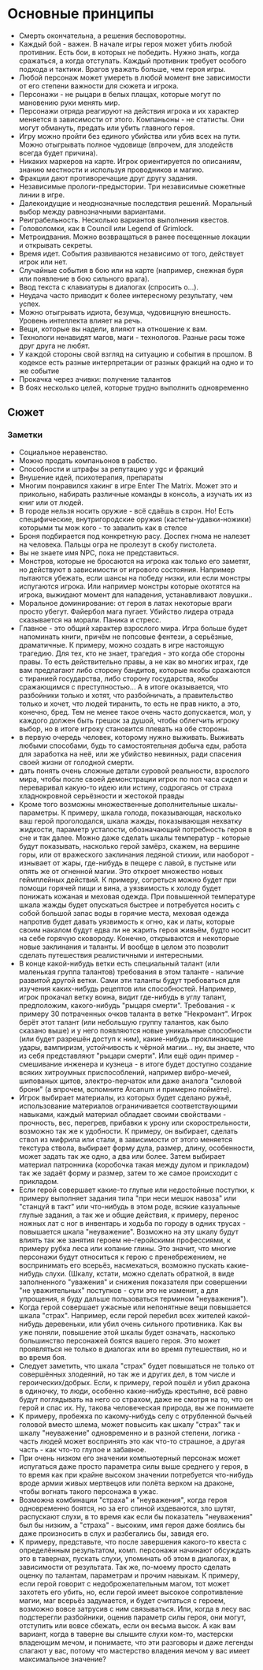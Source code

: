 # Основные принципы

- Смерть окончательна, а решения бесповоротны.
- Каждый бой - важен. В начале игры героя может убить любой противник. Есть бои, в которых не победить. Нужно знать, когда сражаться, а когда отступать. Каждый противник требует особого подхода и тактики. Врагов  уважать больше, чем героя игры.
- Любой персонаж может умереть в любой момент вне зависимости от его степени важности для сюжета и игрока.
- Персонажи - не рыцари в белых плащах, которые могут по мановению руки менять мир.
- Персонажи отряда реагируют на действия игрока и их характер меняется в зависимости от этого. Компаньоны - не статисты. Они могут обмануть, предать или убить главного героя.
- Игру можно пройти без единого убийства или убив всех на пути. Можно отыгрывать полное чудовище (впрочем, для злодейств всегда будет причина).
- Никаких маркеров на карте. Игрок ориентируется по описаниям, знанию местности и используя проводников и магию.
- Фракции дают противоречащие друг другу задания.
- Независимые прологи-предыстории. Три независимые сюжетные линии в игре.
- Далекоидущие и неоднозначные последствия решений. Моральный выбор между равнозначными вариантами.
- Реиграбельность. Несколько вариантов выполнения квестов.
- Головоломки, как в Council или Legend of Grimlock.
- Метроидвания. Можно возвращаться в ранее посещенные локации и открывать секреты.
- Время идет. События развиваются независимо от того, действует игрок или нет.
- Случайные события в бою или на карте (например, снежная буря или появление в бою сильного врага).
- Ввод текста с клавиатуры в диалогах (спросить о...).
- Неудача часто приводит к более интересному результату, чем успех.
- Можно отыгрывать идиота, безумца, чудовищную внешность. Уровень интеллекта влияет на речь. 
- Вещи, которые вы надели, влияют на отношение к вам.
- Технологи ненавидят магов, маги - технологов. Разные расы тоже друг друга не любят.
- У каждой стороны свой взгляд на ситуацию и события в прошлом. В кодексе есть разные интерпретации от разных фракций на одно и то же событие
- Прокачка через ачивки: получение талантов
- В боях несколько целей, которые трудно выполнить одновременно


## Сюжет


### Заметки
- Социальное неравенство.
- Можно продать компаньонов в рабство.
- Способности и штрафы за репутацию у ygc и фракций
- Внушение идей, психотерапия, препараты
- Многим понравился хакинг в игре Enter The Matrix. Может это и прикольно, набирать различные команды в консоль, а изучать их из книг или от людей.
- В городе нельзя носить оружие - всё сдаёшь в схрон. Но! Есть специфические, внутригородские оружия (кастеты-удавки-ножики) которыми ты мож кого - то завалить как в стелсе
- Броня подбирается под конкретную расу. Доспех гнома не налезет на человека. Пальцы огра не пролезут в скобу пистолета.
- Вы не знаете имя NPC, пока не представиться.
- Монстров, которые не бросаются на игрока как только его заметят, но действуют в зависимости от игрового состояния. Например пытаются убежать, если шансы на победу низки, или если монстры испугаются игрока. Или например монстры которые охотятся на игрока, выжидают момент для нападения, устанавливают ловушки..
- Моральное доминирование: от героя в латах некоторые враги просто убегут. Файербол мага пугает. Убийство лидера отрада сказывается на морали. Паника и стресс.
-  Главное - это общий характер взрослого мира. Игра больше будет напоминать книги, причём не попсовые фентези, а серьёзные, драматичные. К примеру, можно создать в игре настоящую трагедию. Для тех, кто не знает, трагедия - это когда обе стороны правы. То есть действительно правы, а не как во многих играх, где вам предлагают либо сторону бандитов, которые якобы сражаются с тиранией государства, либо сторону государства, якобы сражающимся с преступностью... А в итоге оказывается, что разбойники только и хотят, что разбойничать, а правительство только и хочет, что людей тиранить, то есть не прав никто, а это, конечно, бред. Тем не менее такое очень часто допускается, мол, у каждого должен быть грешок за душой, чтобы облегчить игроку выбор, но в итоге игроку становится плевать на обе стороны.
- в первую очередь человек, которому нужно выживать. Выживать любыми способами, будь то самостоятельная добыча еды, работа для заработка на неё, или же убийство невинных, ради спасения своей жизни от голодной смерти.
- дать понять очень сложные детали суровой реальности, взрослого мира, чтобы после своей демонстрации игрок по пол часа сидел и переваривал какую-то идею или истину, содрогаясь от страха хладнокровной серьёзности и жестокой правды
- Кроме того возможны множественные дополнительные шкалы-параметры. К примеру, шкала голода, показывающая, насколько ваш герой проголодался, шкала жажды, показывающая нехватку жидкости, параметр усталости, обозначающий потребность героя в сне и так далее. Можно даже сделать шкалы температур - которые будут показывать, насколько герой замёрз, скажем, на вершине горы, или от вражеского заклинания ледяной стихии, или наоборот - изнывает от жары, где-нибудь в пещере с лавой, в пустыне или опять же от огненной магии. Это откроет множество новых геймплейных действий. К примеру, согреться можно будет при помощи горячей пищи и вина, а уязвимость к холоду будет понижать кожаная и меховая одежда. При повышенной температуре шкала жажды будет опускаться быстрее и потребуется носить с собой большой запас воды в горячие места, меховая одежда напротив будет давать уязвимость к огню, как и латы, которые своим накалом будут едва ли не жарить героя живьём, будто носит на себе горячую сковороду. Конечно, открываются и некоторые новые заклинания и таланты. И вообще в целом это позволит сделать путешествия реалистичными и интересными.
- В конце какой-нибудь ветки есть специальный талант (или маленькая группа талантов) требования в этом таланте - наличие развитой другой ветки. Сами эти таланты будут требоваться для изучения каких-нибудь рецептов или способностей. Например, игрок прокачал ветку воина, видит где-нибудь в углу талант, предположим, какого-нибудь "рыцаря смерти". Требования - к примеру 30 потраченных очков таланта в ветке "Некромант". Игрок берёт этот талант (или небольшую группу талантов, как было сказано выше) и у него появляются новые уникальные способности (или будет разрешён доступ к ним), какие-нибудь проклинающие удары, вампиризм, устойчивость к чёрной магии... ну, вы знаете, что из себя представляют "рыцари смерти". Или ещё один пример - смешивание инженера и кузнеца - в итоге будет доступно создание всяких хитроумных приспособлений, например вибро-мечей, шипованых щитов, электро-перчаток или даже аналога "силовой брони" (а впрочем, вспомните Arcanum и примерно поймёте).
- Игрок выбирает материалы, из которых будет сделано ружьё, использование материалов ограничивается соответствующими навыками, каждый материал обладает своими свойствами - прочность, вес, перегрев, прибавки к урону или скорострельности, возможно так же к удобности. К примеру, он выбирает, сделать ствол из мифрила или стали, в зависимости от этого меняется текстура ствола, выбирает форму дула, размер, длину, особенности, может задать так же одно, а два или более. Затем выбирает материал патронника (коробочка такая между дулом и прикладом) так же задаёт форму и размер, затем то же самое происходит с прикладом.
- Если герой совершает какие-то глупые или недостойные поступки, к примеру выполняет задания типа "при неси мешок навоза" или "станцуй в такт" или что-нибудь в этом роде, всякие казуальные глупые задания, а так же и общие действия, к примеру, перенос ножных лат с ног в инвентарь и ходьба по городу в одних трусах - повышается шкала "неуважение". Возможно на эту шкалу будут влиять так же занятия героем не-геройскими профессиями, к примеру рубка леса или копание глины. Это значит, что многие персонажи будут относиться к герою с пренебрежением, не воспринимать его всерьёз, насмехаться, возможно пускать какие-нибудь слухи. (Шкалу, кстати, можно сделать обратной, в виде заполненного "уважения" и снижения показателя при совершении "не уважительных" поступков - сути это не изменит, а для упрощения, я буду дальше пользоваться термином "неуважения").
- Когда герой совершает ужасные или непонятные вещи повышается шкала "страх". Например, если герой перебил всех жителей какой-нибудь деревеньки, или убил очень сильного противника. Как вы уже поняли, повышение этой шкалы будет означать, насколько большинство персонажей боятся вашего героя. Это может проявляться не только в диалогах или во время путешествия, но и во время боя.
- Следует заметить, что шкала "страх" будет повышаться не только от совершённых злодеяний, но так же и других дел, в том числе и героических/добрых. Если, к примеру, герой пошёл и убил дракона в одиночку, то люди, особенно какие-нибудь крестьяне, всё равно будут поглядывать на него со страхом, даже не смотря на то, что он герой и спас их. Ну, такова человеческая природа, вы же понимаете
- К примеру, пробежка по какому-нибудь селу с отрубленной бычьей головой вместо шлема, может повысить как шкалу "страх" так и шкалу "неуважение" одновременно и в разной степени, логика - часть людей может воспринять это как что-то страшное, а другая часть - как что-то глупое и забавное.
- При очень низком его значении компьютерный персонаж может испугаться даже просто параметра силы выше среднего у героя, в то время как при крайне высоком значении потребуется что-нибудь вроде армии живых мертвецов или полёта верхом на драконе, чтобы вогнать такого персонажа в ужас.
- Возможна комбинации "страха" и "неуважения", когда героя одновременно боятся, но за его спиной издеваются, зло шутят, распускают слухи, в то время как если бы показатель "неуважения" был бы низким, а "страха" - высоким, имя героя даже боялись бы даже произносить в слух и разбегались бы, завидя его.
-  К примеру, представьте, что после завершения какого-то квеста с определённым результатом, комп. персонажи начинают обсуждать это в тавернах, пускать слухи, упоминать об этом в диалогах, в зависимости от результата. Так же, по-моему просто сделать оценку по талантам, параметрам и прочим навыкам. К примеру, если герой говорит с недоброжелательным магом, тот может захотеть его убить, но, если герой имеет высокое сопротивление магии, маг всерьёз задумается, и будет считаться с героем, возможно вовсе затрусив с ним связываться. Или, когда в лесу вас подстерегли разбойники, оценив параметр силы героя, они могут, отступить или вовсе сбежать, если он весьма высок. А как вам вариант, когда в таверне вы слышите слухи ком-то, мастерски владеющим мечом, и понимаете, что эти разговоры и даже легенды слагают у вас, потому что мастерство владения мечом у вас имеет максимальное значение?


